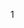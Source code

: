 <!--
 * @Author: No1white 1072368472@qq.com
 * @Date: 2022-08-06 10:32:17
 * @LastEditors: No1white 1072368472@qq.com
 * @LastEditTime: 2022-08-06 10:33:20
 * @FilePath: \tire-foreman-agente:\WorkSpace\MyGold\Readme.md
 * @Description: 这是默认设置,请设置`customMade`, 打开koroFileHeader查看配置 进行设置: https://github.com/OBKoro1/koro1FileHeader/wiki/%E9%85%8D%E7%BD%AE
-->
1